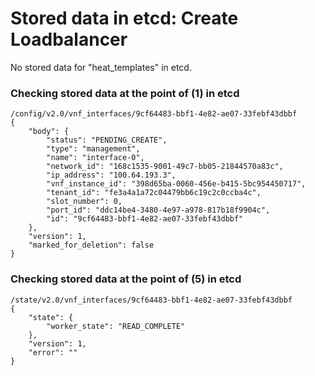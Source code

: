 # Stored data in etcd: Create Loadbalancer

No stored data for "heat_templates" in etcd.

### Checking stored data at the point of (1) in etcd

```
/config/v2.0/vnf_interfaces/9cf64483-bbf1-4e82-ae07-33febf43dbbf
{
    "body": {
        "status": "PENDING_CREATE", 
        "type": "management", 
        "name": "interface-0", 
        "network_id": "168c1535-9001-49c7-bb05-21844570a83c", 
        "ip_address": "100.64.193.3", 
        "vnf_instance_id": "398d65ba-0060-456e-b415-5bc954450717", 
        "tenant_id": "fe3a4a1a72c04479bb6c19c2c0ccba4c", 
        "slot_number": 0, 
        "port_id": "ddc14be4-3480-4e97-a978-817b18f9904c", 
        "id": "9cf64483-bbf1-4e82-ae07-33febf43dbbf"
    }, 
    "version": 1, 
    "marked_for_deletion": false
}
```

### Checking stored data at the point of (5) in etcd

```
/state/v2.0/vnf_interfaces/9cf64483-bbf1-4e82-ae07-33febf43dbbf
{
    "state": {
        "worker_state": "READ_COMPLETE"
    }, 
    "version": 1, 
    "error": ""
}
```
